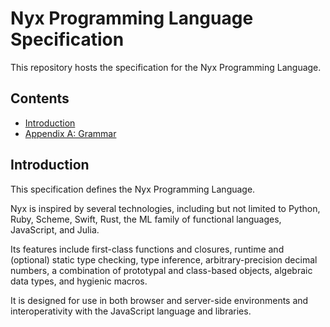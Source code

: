# Nyx Programming Language Specification

This repository hosts the specification for the Nyx Programming Language.

## Contents

- [Introduction]("#introduction")
- [Appendix A: Grammar]("./grammar.md")

## Introduction

This specification defines the Nyx Programming Language.

Nyx is inspired by several technologies, including but not limited to Python, Ruby, Scheme, Swift, Rust, the ML family of functional languages, JavaScript, and Julia.

Its features include first-class functions and closures, runtime and (optional) static type checking, type inference, arbitrary-precision decimal numbers, a combination of prototypal and class-based objects, algebraic data types, and hygienic macros.

It is designed for use in both browser and server-side environments and interoperativity with the JavaScript language and libraries.